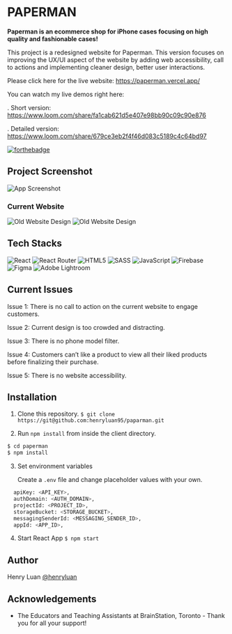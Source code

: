 # PAPERMAN

**Paperman is an ecommerce shop for iPhone cases focusing on high quality and fashionable cases!**

This project is a redesigned website for Paperman. This version focuses on improving the UX/UI aspect of the website by adding web accessibility, call to actions and implementing cleaner design, better user interactions.

Please click here for the live website: https://paperman.vercel.app/

You can watch my live demos right here:

. Short version: https://www.loom.com/share/fa1cab621d5e407e98bb90c09c90e876

. Detailed version: https://www.loom.com/share/679ce3eb2f4f46d083c5189c4c64bd97

[![forthebadge](https://forthebadge.com/images/badges/built-with-love.svg)](https://forthebadge.com)

## Project Screenshot

![App Screenshot](https://firebasestorage.googleapis.com/v0/b/paperman-4a7c4.appspot.com/o/Final.jpg?alt=media&token=cf4fcafb-570f-467b-ba83-99be77dda25c)


### Current Website

![Old Website Design](https://firebasestorage.googleapis.com/v0/b/paperman-4a7c4.appspot.com/o/paperman-og%2FPaperman-OG1.png?alt=media&token=03cb08a1-8219-4562-a16b-c1127fc9c122)
![Old Website Design](https://firebasestorage.googleapis.com/v0/b/paperman-4a7c4.appspot.com/o/paperman-og%2FPaperman-OG3.png?alt=media&token=e1d40f1f-a06d-4ac0-8b74-9a7bcff7f370)

## Tech Stacks
![React](https://img.shields.io/badge/react-%2320232a.svg?style=for-the-badge&logo=react&logoColor=%2361DAFB)
![React Router](https://img.shields.io/badge/React_Router-CA4245?style=for-the-badge&logo=react-router&logoColor=white)
![HTML5](https://img.shields.io/badge/html5-%23E34F26.svg?style=for-the-badge&logo=html5&logoColor=white)
![SASS](https://img.shields.io/badge/SASS-hotpink.svg?style=for-the-badge&logo=SASS&logoColor=white)
![JavaScript](https://img.shields.io/badge/javascript-%23323330.svg?style=for-the-badge&logo=javascript&logoColor=%23F7DF1E)
![Firebase](https://img.shields.io/badge/Firebase-039BE5?style=for-the-badge&logo=Firebase&logoColor=white)
![Figma](https://img.shields.io/badge/figma-%23F24E1E.svg?style=for-the-badge&logo=figma&logoColor=white)
![Adobe Lightroom](https://img.shields.io/badge/Adobe%20Lightroom-31A8FF.svg?style=for-the-badge&logo=Adobe%20Lightroom&logoColor=white)

## Current Issues
Issue 1: There is no call to action on the current website to engage customers.

Issue 2: Current design is too crowded and distracting.

Issue 3: There is no phone model filter.

Issue 4: Customers can’t like a product to view all their liked products before finalizing their purchase.

Issue 5: There is no website accessibility. 


## Installation

1. Clone this repository.
```$ git clone https://git@github.com:henryluan95/paparman.git```


2. Run `npm install` from inside the client directory.


```bash
$ cd paperman
$ npm install
```

3. Set environment variables

   Create a `.env` file and change placeholder values with your own. 

```bash
  apiKey: <API_KEY>,
  authDomain: <AUTH_DOMAIN>,
  projectId: <PROJECT_ID>,
  storageBucket: <STORAGE_BUCKET>,
  messagingSenderId: <MESSAGING_SENDER_ID>,
  appId: <APP_ID>,
```

4. Start React App
```$ npm start```

## Author

Henry Luan [@henryluan](https://github.com/henryluan95)

## Acknowledgements

- The Educators and Teaching Assistants at BrainStation, Toronto - Thank you for all your support!
